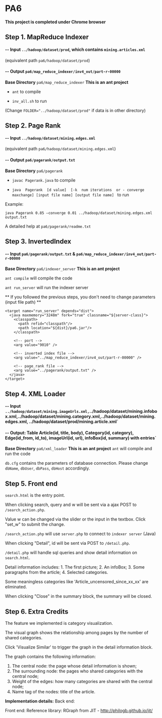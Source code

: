 PA6 
===

**This project is completed under Chrome browser**

Step 1. MapReduce Indexer 
----------------------

#### -- Input `../hadoop/dataset/prod`, which contains `mining.articles.xml` 
(equivalent path `pa6/hadoop/dataset/prod`)

####  -- Output `pa6/map_reduce_indexer/inv4_out/part-r-00000`

**Base Directory** `pa6/map_reduce_indexer` **This is an ant project**

* `ant` to compile

* `inv_all.sh` to run

(Change `FOLDER="../hadoop/dataset/prod"` if data is in other directory) 



Step 2. Page Rank 
----------------------

#### -- Input `../hadoop/dataset/mining.edges.xml`
(equivalent path `pa6/hadoop/dataset/mining.edges.xml`)


#### -- Output `pa6/pagerank/output.txt`

**Base Directory** `pa6/pagerank`

* `javac Pagerank.java` to compile

* `java  Pagerank  [d value]  [-k  num iterations  or - converge maxchange] [input file name] [output file name] ` to run

Example:
```
java Pagerank 0.85 –converge 0.01 ../hadoop/dataset/mining.edges.xml output.txt
```

A detailed help at `pa6/pagerank/readme.txt`



Step 3. InvertedIndex 
----------------------

#### -- Input `pa6/pagerank/output.txt` & `pa6/map_reduce_indexer/inv4_out/part-r-00000`


**Base Directory** `pa6/indexer_server` **This is an ant project**

`ant compile` will compile the code

`ant run_server` will run the indexer server

** If you followed the previous steps, you don't need to change parameters (input file path) **

```
<target name="run_server" depends="dist">
  <java maxmemory="3248m" fork="true" classname="${server-class}">
    <classpath>
      <path refid="classpath"/>
      <path location="${dist}/pa6.jar"/>
    </classpath>

    <!-- port -->
    <arg value="9010" /> 

    <!-- inverted index file -->
    <arg value="../map_reduce_indexer/inv4_out/part-r-00000" />

    <!-- page_rank file -->
    <arg value="../pagerank/output.txt" />
  </java>
</target>
```


Step 4. XML Loader
--------------------

#### -- Input `../hadoop/dataset/mining.imageUrls.xml,`../hadoop/dataset/mining.infobox.xml,../hadoop/dataset/mining.category.xml,../hadoop/dataset/mining.edges.xml, ../hadoop/dataset/prod/mining.article.xml`

#### -- Output: Table Article(id, title, body), Category(id, category), Edge(id_from, id_to), imageUrl(id, url), infoBox(id, summary) with entries`

**Base Directory**  `pa6/xml_loader` **This is an ant project**
`ant` will compile and run the code

`db.cfg` contains the parameters of database connection.
Please change `dbName`, `dbUser`, `dbPass`, `dbHost` accordingly.



Step 5. Front end
------------------

`search.html` is the entry point.


When clicking search, query and w will be sent via a ajax POST to `/search_action.php`.

Value w can be changed via the slider or the input in the textbox. Click "set_w" to submit the change.

`/search_action.php` will use `server.php` to connect to `indexer server` (Java)


When clicking "Detail", id will be sent via POST to `/detail.php`.

`/detail.php` will handle sql queries and show detail information on `search.html`.

Detail information includes: 1. The first picture; 2. An infoBox; 3. Some paragraphs from the article; 4. Selected categories.

Some meaningless categories like 'Article_uncensored_since_xx_xx' are eliminated.


When clicking "Close" in the summary block, the summary will be closed. 


Step 6. Extra Credits
------------------------------

The feature we implemented is category visualization. 

The visual graph shows the relationship among pages by the number of shared categories.

Click 'Visualize Similar' to trigger the graph in the detail information block.

The graph contains the following information:
   1. The central node: the page whose detail information is shown;
   2. The surrounding node: the pages who shared categories with the central node;
   3. Weight of the edges: how many categories are shared with the central node;
   4. Name tag of the nodes: title of the article.

**Implementation details:**
Back end:

Front end: 
  Reference library: RGraph from JIT - http://philogb.github.io/jit/


